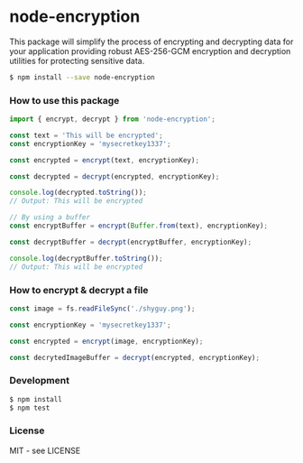 # node-encryption

This package will simplify the process of encrypting and decrypting data for your application providing robust AES-256-GCM encryption and decryption utilities for protecting sensitive data.

```bash
$ npm install --save node-encryption
```

### How to use this package

```javascript
import { encrypt, decrypt } from 'node-encryption';

const text = 'This will be encrypted';
const encryptionKey = 'mysecretkey1337';

const encrypted = encrypt(text, encryptionKey);

const decrypted = decrypt(encrypted, encryptionKey);

console.log(decrypted.toString());
// Output: This will be encrypted

// By using a buffer
const encryptBuffer = encrypt(Buffer.from(text), encryptionKey);

const decryptBuffer = decrypt(encryptBuffer, encryptionKey);

console.log(decryptBuffer.toString());
// Output: This will be encrypted
```

### How to encrypt & decrypt a file

```javascript
const image = fs.readFileSync('./shyguy.png');

const encryptionKey = 'mysecretkey1337';

const encrypted = encrypt(image, encryptionKey);

const decrytedImageBuffer = decrypt(encrypted, encryptionKey);
```

### Development

```bash
$ npm install
$ npm test
```

### License

MIT - see LICENSE

